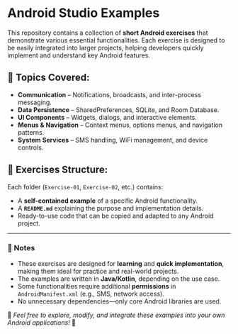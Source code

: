 # Android Studio Examples  

This repository contains a collection of **short Android exercises** that demonstrate various essential functionalities. Each exercise is designed to be easily integrated into larger projects, helping developers quickly implement and understand key Android features.

## 📌 Topics Covered:
- **Communication** – Notifications, broadcasts, and inter-process messaging.
- **Data Persistence** – SharedPreferences, SQLite, and Room Database.
- **UI Components** – Widgets, dialogs, and interactive elements.
- **Menus & Navigation** – Context menus, options menus, and navigation patterns.
- **System Services** – SMS handling, WiFi management, and device controls.

## 📂 Exercises Structure:
Each folder (`Exercise-01`, `Exercise-02`, etc.) contains:
- A **self-contained example** of a specific Android functionality.
- A **`README.md`** explaining the purpose and implementation details.
- Ready-to-use code that can be copied and adapted to any Android project.

---

### **📍 Notes**
- These exercises are designed for **learning** and **quick implementation**, making them ideal for practice and real-world projects.
- The examples are written in **Java/Kotlin**, depending on the use case.
- Some functionalities require additional **permissions** in `AndroidManifest.xml` (e.g., SMS, network access).
- No unnecessary dependencies—only core Android libraries are used.

📌 *Feel free to explore, modify, and integrate these examples into your own Android applications!* 🚀  
